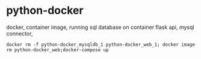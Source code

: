 # python-docker
docker, container image, running sql database on container flask api, mysql connector, 

```docker rm -f python-docker_mysqldb_1 python-docker_web_1; docker image rm python-docker_web;docker-compose up```
